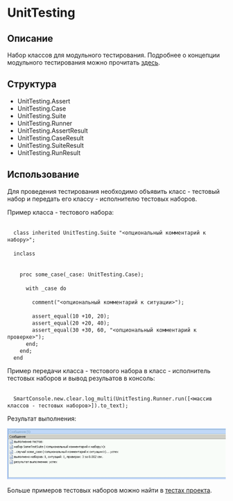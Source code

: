 # UnitTesting

## Описание

Набор классов для модульного тестирования. Подробнее о концепции модульного тестирования можно прочитать [здесь](/Docs/UnitTesting/conception.md).


## Структура

* UnitTesting.Assert
* UnitTesting.Case
* UnitTesting.Suite
* UnitTesting.Runner
* UnitTesting.AssertResult
* UnitTesting.CaseResult
* UnitTesting.SuiteResult
* UnitTesting.RunResult


## Использование

Для проведения тестирования необходимо объявить класс - тестовый набор и передать его классу - исполнителю тестовых наборов.

Пример класса - тестового набора:

```

  class inherited UnitTesting.Suite "<опциональный комментарий к набору>";

  inclass


    proc some_case(_case: UnitTesting.Case);

      with _case do

        comment("<опциональный комментарий к ситуации>");

        assert_equal(10 +10, 20);
        assert_equal(20 +20, 40);
        assert_equal(30 +30, 60, "<опциональный комментарий к проверке>");
      end;
    end;
  end
```

Пример передачи класса - тестового набора в класс - исполнитель тестовых наборов и вывод резульатов в консоль:

```

  SmartConsole.new.clear.log_multi(UnitTesting.Runner.run([<массив классов - тестовых наборов>]).to_text);
```

Результат выполнения:

![](/Docs/Images/unit_testing_output.png)

Больше примеров тестовых наборов можно найти в [тестах проекта](/ServerClasses/Tests/).
